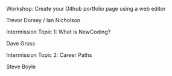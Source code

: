 Workshop: Create your Github portfolio page using a web editor

Trevor Dorsey / Ian Nicholson
  
Intermission Topic 1: What is NewCoding?

Dave Gross

Intermission Topic 2: Career Paths

Steve Boyle
